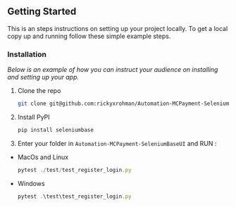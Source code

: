 ## Getting Started

This is an steps instructions on setting up your project locally.
To get a local copy up and running follow these simple example steps.


### Installation

_Below is an example of how you can instruct your audience on installing and setting up your app._


1. Clone the repo
   ```sh
   git clone git@github.com:rickyxrohman/Automation-MCPayment-SeleniumBaseUI.git
   ```
2. Install PyPI
   ```sh
   pip install seleniumbase
   ```
3. Enter your folder in `Automation-MCPayment-SeleniumBaseUI` and RUN :

* MacOs and Linux
   ```js
   pytest ./test/test_register_login.py  
   ```
* Windows
   ```js
   pytest .\test\test_register_login.py  
   ```
